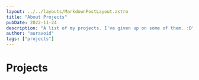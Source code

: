 ```yaml
---
layout: ../../layouts/MarkdownPostLayout.astro
title: "About Projects"
pubDate: 2022-11-24
description: "A list of my projects. I've given up on some of them. :D"
author: "auravoid"
tags: ["projects"]
---
```


# Projects
